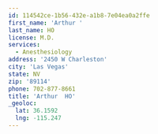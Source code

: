 ```yaml
---
id: 114542ce-1b56-432e-a1b8-7e04ea0a2ffe
first_name: 'Arthur '
last_name: HO
license: M.D.
services:
  - Anesthesiology
address: '2450 W Charleston'
city: 'Las Vegas'
state: NV
zip: '89114'
phone: 702-877-8661
title: 'Arthur  HO'
_geoloc:
  lat: 36.1592
  lng: -115.247
---
```

